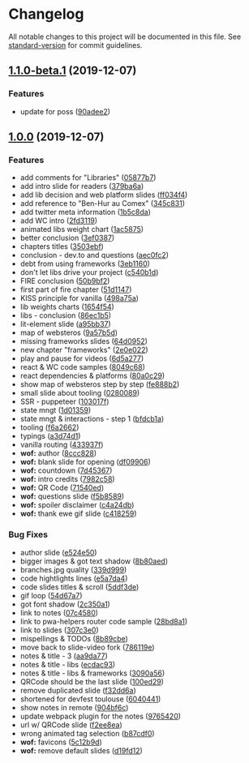 # Changelog

All notable changes to this project will be documented in this file. See [standard-version](https://github.com/conventional-changelog/standard-version) for commit guidelines.

## [1.1.0-beta.1](https://github.com/noelmace/slides-modern-vanilla/compare/v1.0.0...v1.1.0-beta.1) (2019-12-07)


### Features

* update for poss ([90adee2](https://github.com/noelmace/slides-modern-vanilla/commit/90adee291ee4b4e08f931a0809997b0eafdfe8dd))

## [1.0.0](https://github.com/noelmace/slides-modern-vanilla/compare/v0.0.0...v1.0.0) (2019-12-07)

### Features

* add comments for "Libraries" ([05877b7](https://github.com/noelmace/slides-modern-vanilla/commit/05877b736fa24abd836ec601c0f98a667c5dce25))
* add intro slide for readers ([379ba6a](https://github.com/noelmace/slides-modern-vanilla/commit/379ba6aed44fdfc916c73343837fff88cd614597))
* add lib decision and web platform slides ([ff034f4](https://github.com/noelmace/slides-modern-vanilla/commit/ff034f4c301a825ac2519c7288b79e93ed107d54))
* add reference to "Ben-Hur au Comex" ([345c831](https://github.com/noelmace/slides-modern-vanilla/commit/345c8316746389a6843c3c509209ee5a35def079))
* add twitter meta information ([1b5c8da](https://github.com/noelmace/slides-modern-vanilla/commit/1b5c8dac8271e5939ad170e0f0501cf021818f99))
* add WC intro ([2fd3119](https://github.com/noelmace/slides-modern-vanilla/commit/2fd3119c4e1c0c20e00dc56e8e55b5d579e75498))
* animated libs weight chart ([1ac5875](https://github.com/noelmace/slides-modern-vanilla/commit/1ac58752e1ad9d3d91565be37b357e69796c241c))
* better conclusion ([3ef0387](https://github.com/noelmace/slides-modern-vanilla/commit/3ef0387b000ecae367a26b68d2ba5cc8646e3bcc))
* chapters titles ([3503ebf](https://github.com/noelmace/slides-modern-vanilla/commit/3503ebf890d6af17afc62525ea875b5bf34382d5))
* conclusion - dev.to and questions ([aec0fc2](https://github.com/noelmace/slides-modern-vanilla/commit/aec0fc2ef6db804fb5e23a57dd8202e66914b60c))
* debt from using frameworks ([3eb1160](https://github.com/noelmace/slides-modern-vanilla/commit/3eb11603d02c8ca266aa979f8c6c2c67eff67c9a))
* don't let libs drive your project ([c540b1d](https://github.com/noelmace/slides-modern-vanilla/commit/c540b1d93762eed61cc34253b097d7cea3232d0b))
* FIRE conclusion ([50b9bf2](https://github.com/noelmace/slides-modern-vanilla/commit/50b9bf2760421717cdf2437f4bce4b7164539851))
* first part of fire chapter ([51d1147](https://github.com/noelmace/slides-modern-vanilla/commit/51d1147ca2bf8e598d2a178d92de55f0a436b839))
* KISS principle for vanilla ([498a75a](https://github.com/noelmace/slides-modern-vanilla/commit/498a75a089703439a5569e3048cbd3b0ae51217b))
* lib weights charts ([1654f54](https://github.com/noelmace/slides-modern-vanilla/commit/1654f544fcb2ef93078fd34a6bb67c1cb318f6ae))
* libs - conclusion ([86ec1b5](https://github.com/noelmace/slides-modern-vanilla/commit/86ec1b57ea1a004b4ae1cb66543ea33b87e264b5))
* lit-element slide ([a95bb37](https://github.com/noelmace/slides-modern-vanilla/commit/a95bb37d4233262a1ad3f91b87d4071a05f94338))
* map of websteros ([9a57b5d](https://github.com/noelmace/slides-modern-vanilla/commit/9a57b5d7eba2f693a83ff3fcb68efc2fe05031c2))
* missing frameworks slides ([64d0952](https://github.com/noelmace/slides-modern-vanilla/commit/64d0952090613b6f60acffaa64fc41ae1623589a))
* new chapter "frameworks" ([2e0e022](https://github.com/noelmace/slides-modern-vanilla/commit/2e0e022adb6f313728ad09889f88d360584985c3))
* play and pause for videos ([6d5a277](https://github.com/noelmace/slides-modern-vanilla/commit/6d5a27705342666967cf2970ca7224049ed963f7))
* react & WC code samples ([8049c68](https://github.com/noelmace/slides-modern-vanilla/commit/8049c68f7b0b5f1115c2e8db433e5da8fc7a3ef5))
* react dependencies & platforms ([80a0c29](https://github.com/noelmace/slides-modern-vanilla/commit/80a0c297a8f68af4bd8907680552e2ca275a1e8c))
* show map of websteros step by step ([fe888b2](https://github.com/noelmace/slides-modern-vanilla/commit/fe888b2ce97cfe31e271902a71aa16aaeb15872f))
* small slide about tooling ([0280089](https://github.com/noelmace/slides-modern-vanilla/commit/02800897f7e747955402dd502e580c9001cb83d2))
* SSR - puppeteer ([103017f](https://github.com/noelmace/slides-modern-vanilla/commit/103017fbeeb79a4aef0f47a58226324b073cb296))
* state mngt ([1d01359](https://github.com/noelmace/slides-modern-vanilla/commit/1d01359afa55d4d1c7c6a82bfea0715170394386))
* state mngt & interactions - step 1 ([bfdcb1a](https://github.com/noelmace/slides-modern-vanilla/commit/bfdcb1aa54732e60af0cfb159a05e36d7388d9ad))
* tooling ([f6a2662](https://github.com/noelmace/slides-modern-vanilla/commit/f6a266213062d18a63f54e483012c0170c8829e5))
* typings ([a3d74d1](https://github.com/noelmace/slides-modern-vanilla/commit/a3d74d1f5b7b58f6221fee33e037efae8fe00826))
* vanilla routing ([433937f](https://github.com/noelmace/slides-modern-vanilla/commit/433937f9fd11ba2ec37318b06711934bcc9b4e4b))
* **wof:** author ([8ccc828](https://github.com/noelmace/slides-modern-vanilla/commit/8ccc828da6a7b4f8f64b91f2eb51a9fc31a23b20))
* **wof:** blank slide for opening ([df09906](https://github.com/noelmace/slides-modern-vanilla/commit/df09906047b8f7ccba3ced0ca19bdf98468789a5))
* **wof:** countdown ([7d45367](https://github.com/noelmace/slides-modern-vanilla/commit/7d453670d68ab4e87fdad48adcb2459ff01a5964))
* **wof:** intro credits ([7982c58](https://github.com/noelmace/slides-modern-vanilla/commit/7982c58bcc06bf5c6e0bef8fd4f9d00dbb7cbd2c))
* **wof:** QR Code ([71540ed](https://github.com/noelmace/slides-modern-vanilla/commit/71540edd93b25194bf5902509620e8e047d27145))
* **wof:** questions slide ([f5b8589](https://github.com/noelmace/slides-modern-vanilla/commit/f5b8589c7efe812bee4abd4ea992d1b5973b16b5))
* **wof:** spoiler disclaimer ([c4a24db](https://github.com/noelmace/slides-modern-vanilla/commit/c4a24db4049f01501d7888b2a6bd0978dee97f24))
* **wof:** thank ewe gif slide ([c418259](https://github.com/noelmace/slides-modern-vanilla/commit/c4182591ba8c4f39713268294a53057837a61de8))


### Bug Fixes

* author slide ([e524e50](https://github.com/noelmace/slides-modern-vanilla/commit/e524e504198183d8d95223a8d43f6c31d8250a06))
* bigger images & got text shadow ([8b80aed](https://github.com/noelmace/slides-modern-vanilla/commit/8b80aedb6dbf2ba6eb3d079c103754dfe2963e4e))
* branches.jpg quality ([339d999](https://github.com/noelmace/slides-modern-vanilla/commit/339d999346478fe58cd73b1a19044f6f54d713f4))
* code hightlights lines ([e5a7da4](https://github.com/noelmace/slides-modern-vanilla/commit/e5a7da42a54be2619572afff192c5ec302d11ee1))
* code slides titles & scroll ([5ddf3de](https://github.com/noelmace/slides-modern-vanilla/commit/5ddf3dea43d2ce41ebb8db95c8054951037876e5))
* gif loop ([54d67a7](https://github.com/noelmace/slides-modern-vanilla/commit/54d67a73c7a9f27d69cdcc88d068f466448e624f))
* got font shadow ([2c350a1](https://github.com/noelmace/slides-modern-vanilla/commit/2c350a1476a978bb1c9e9434699a0d46de7355dd))
* link to notes ([07c4580](https://github.com/noelmace/slides-modern-vanilla/commit/07c4580cb714c0e57ec3ae9791fa2f19e03164fa))
* link to pwa-helpers router code sample ([28bd8a1](https://github.com/noelmace/slides-modern-vanilla/commit/28bd8a15dedfb8c6662ec9e85621be0eb4828968))
* link to slides ([307c3e0](https://github.com/noelmace/slides-modern-vanilla/commit/307c3e05257d0a1033c1be20e6841020d5a0db3c))
* mispellings & TODOs ([8b89cbe](https://github.com/noelmace/slides-modern-vanilla/commit/8b89cbee2c848fbccc2e1dad7b6cbb679b997377))
* move back to slide-video fork ([786119e](https://github.com/noelmace/slides-modern-vanilla/commit/786119e56fedcf927fd96dd64bef53a7e32b11ae))
* notes & title - 3 ([aa9da77](https://github.com/noelmace/slides-modern-vanilla/commit/aa9da77c7291eb688d07fa45cebd2c9a2ba1f992))
* notes & title - libs ([ecdac93](https://github.com/noelmace/slides-modern-vanilla/commit/ecdac9373d640d711470fc878cbe47ac944dbd53))
* notes & title - libs & frameworks ([3090a56](https://github.com/noelmace/slides-modern-vanilla/commit/3090a56aea68c1faa21334aa04a3095f0fc2c5a7))
* QRCode should be the last slide ([100ed29](https://github.com/noelmace/slides-modern-vanilla/commit/100ed29ad1133b3a436e85956a24de39a2805918))
* remove duplicated slide ([f32dd6a](https://github.com/noelmace/slides-modern-vanilla/commit/f32dd6a722b1e8026a330cc93ea57cc71c13d496))
* shortened for devfest toulouse ([6040441](https://github.com/noelmace/slides-modern-vanilla/commit/6040441cd1a3743c20ff3b755ae71d08d0417ee1))
* show notes in remote ([904bf6c](https://github.com/noelmace/slides-modern-vanilla/commit/904bf6c37a85f6b85568ad73ce61fd78eebacbe5))
* update webpack plugin for the notes ([9765420](https://github.com/noelmace/slides-modern-vanilla/commit/9765420f1ae467d57c155bbfd3f10e5c6afd27a8))
* url w/ QRCode slide ([f2ee8ea](https://github.com/noelmace/slides-modern-vanilla/commit/f2ee8eaaee123c12cbfcff751b6a1f32325fe79c))
* wrong animated tag selection ([b87cdf0](https://github.com/noelmace/slides-modern-vanilla/commit/b87cdf0e187eb4aecc6cccec772a63914d88d9a6))
* **wof:** favicons ([5c12b9d](https://github.com/noelmace/slides-modern-vanilla/commit/5c12b9db032790066c0d176a2141e0f19e3f9957))
* **wof:** remove default slides ([d19fd12](https://github.com/noelmace/slides-modern-vanilla/commit/d19fd12fb1f8db632ac0e707ccbae91da0624f20))
